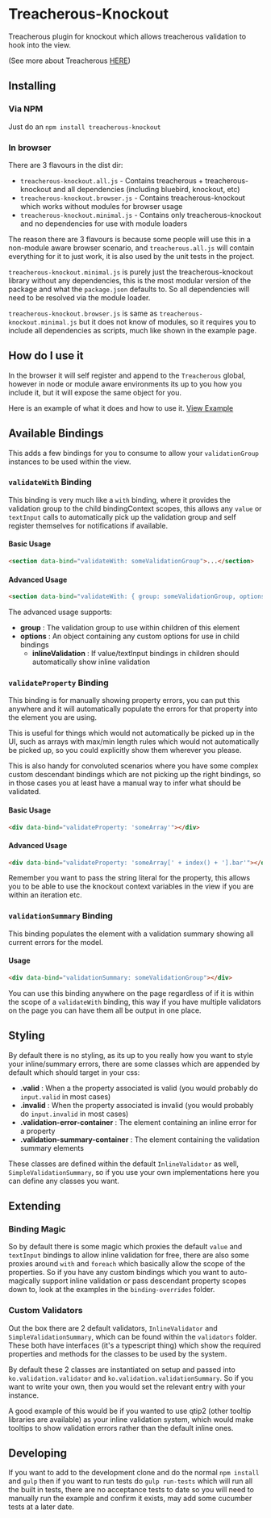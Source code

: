 # Treacherous-Knockout

Treacherous plugin for knockout which allows treacherous validation to hook into the view.

(See more about Treacherous [HERE](https://github.com/grofit/treacherous))

## Installing

### Via NPM

Just do an `npm install treacherous-knockout`

### In browser

There are 3 flavours in the dist dir:

* `treacherous-knockout.all.js`     - Contains treacherous + treacherous-knockout and all dependencies (including bluebird, knockout, etc)
* `treacherous-knockout.browser.js` - Contains treacherous-knockout which works without modules for browser usage
* `treacherous-knockout.minimal.js` - Contains only treacherous-knockout and no dependencies for use with module loaders

The reason there are 3 flavours is because some people will use this in a non-module aware
browser scenario, and `treacherous.all.js` will contain everything for it to just work, it is also
used by the unit tests in the project.

`treacherous-knockout.minimal.js` is purely just the treacherous-knockout library without any dependencies, 
this is the most modular version of the package and what the `package.json` defaults to. So all dependencies
will need to be resolved via the module loader.

`treacherous-knockout.browser.js` is same as `treacherous-knockout.minimal.js` but it does not know of modules, so it 
requires you to include all dependencies as scripts, much like shown in the example page.

## How do I use it

In the browser it will self register and append to the `Treacherous` global, however in node or module aware
environments its up to you how you include it, but it will expose the same object for you.

Here is an example of what it does and how to use it.
[View Example](https://rawgithub.com/grofit/treacherous-knockout/master/example/index.html)

## Available Bindings

This adds a few bindings for you to consume to allow your `validationGroup` instances to be used within the view.

### `validateWith` Binding

This binding is very much like a `with` binding, where it provides the validation group to the child bindingContext
scopes, this allows any `value` or `textInput` calls to automatically pick up the validation group and self 
register themselves for notifications if available.

#### Basic Usage
```html
<section data-bind="validateWith: someValidationGroup">...</section>
```

#### Advanced Usage
```html
<section data-bind="validateWith: { group: someValidationGroup, options: { inlineValidation: false} }">...</section>
```

The advanced usage supports:

- **group** : The validation group to use within children of this element
- **options** : An object containing any custom options for use in child bindings
    - **inlineValidation** : If value/textInput bindings in children should automatically show inline validation


### `validateProperty` Binding

This binding is for manually showing property errors, you can put this anywhere and it will automatically populate
the errors for that property into the element you are using.

This is useful for things which would not automatically be picked up in the UI, such as arrays with max/min length
rules which would not automatically be picked up, so you could explicitly show them wherever you please.

This is also handy for convoluted scenarios where you have some complex custom descendant bindings which are not picking
up the right bindings, so in those cases you at least have a manual way to infer what should be validated.

#### Basic Usage
```html
<div data-bind="validateProperty: 'someArray'"></div>
```

#### Advanced Usage
```html
<div data-bind="validateProperty: 'someArray[' + index() + '].bar'"></div>
```

Remember you want to pass the string literal for the property, this allows you to be able to use the 
knockout context variables in the view if you are within an iteration etc.

### `validationSummary` Binding

This binding populates the element with a validation summary showing all current errors for the model.

#### Usage
```html
<div data-bind="validationSummary: someValidationGroup"></div>
```

You can use this binding anywhere on the page regardless of if it is within the scope of a `validateWith` binding, 
this way if you have multiple validators on the page you can have them all be output in one place.

## Styling

By default there is no styling, as its up to you really how you want to style your inline/summary errors, 
there are some classes which are appended by default which should target in your css:

- **.valid** : When a the property associated is valid (you would probably do `input.valid` in most cases) 
- **.invalid** : When the property associated is invalid (you would probably do `input.invalid` in most cases)
- **.validation-error-container** : The element containing an inline error for a property
- **.validation-summary-container** : The element containing the validation summary elements

These classes are defined within the default `InlineValidator` as well, `SimpleValidationSummary`, so if 
you use your own implementations here you can define any classes you want.

## Extending

### Binding Magic

So by default there is some magic which proxies the default `value` and `textInput` bindings to allow inline 
validation for free, there are also some proxies around `with` and `foreach` which basically allow the scope
of the properties. So if you have any custom bindings which you want to auto-magically support inline validation 
or pass descendant property scopes down to, look at the examples in the `binding-overrides` folder.

### Custom Validators

Out the box there are 2 default validators, `InlineValidator` and `SimpleValidationSummary`, which can be found
within the `validators` folder. These both have interfaces (it's a typescript thing) which show the required 
properties and methods for the classes to be used by the system.

By default these 2 classes are instantiated on setup and passed into `ko.validation.validator` and 
`ko.validation.validationSummary`. So if you want to write your own, then you would set the relevant
entry with your instance.

A good example of this would be if you wanted to use qtip2 (other tooltip libraries are available) as your
inline validation system, which would make tooltips to show validation errors rather than the default inline
ones.

## Developing

If you want to add to the development clone and do the normal `npm install` and `gulp` then if you want to 
run tests do `gulp run-tests` which will run all the built in tests, there are no acceptance tests to date
so you will need to manually run the example and confirm it exists, may add some cucumber tests at a later date.